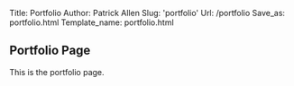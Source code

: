 Title: Portfolio
Author: Patrick Allen
Slug: 'portfolio'
Url: /portfolio
Save_as: portfolio.html
Template_name: portfolio.html

## Portfolio Page
This is the portfolio page.
